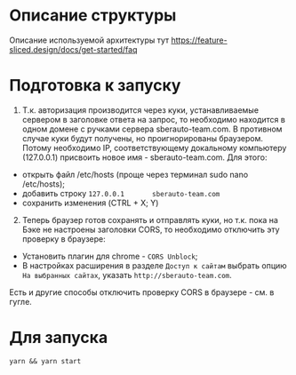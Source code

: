 # Описание структуры

Описание используемой архитектуры тут https://feature-sliced.design/docs/get-started/faq

# Подготовка к запуску

1) Т.к. авторизация производится через куки, устанавливаемые сервером в заголовке ответа на запрос, то необходимо находится в одном домене с ручками сервера sberauto-team.com. В противном случае куки будут получены, но проигнорированы браузером. Потому необходимо IP, соответствующему докальному компьютеру (127.0.0.1) присвоить новое имя - sberauto-team.com. Для этого:
- открыть файл /etc/hosts (проще через терминал sudo nano /etc/hosts);
- добавить строку `127.0.0.1       sberauto-team.com`
- сохранить изменения (CTRL + X; Y)

2) Теперь браузер готов сохранять и отправлять куки, но т.к. пока на Бэке не настроены заголовки CORS, то необходимо отключить эту проверку в браузере:
- Установить плагин для chrome - `CORS Unblock`;
- В настройках расширения в разделе `Доступ к сайтам` выбрать опцию `На выбранных сайтах`, указать `http://sberauto-team.com`.

Есть и другие способы отключить проверку CORS в браузере - см. в гугле.
# Для запуска

`yarn && yarn start`
